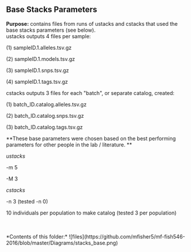## Base Stacks Parameters ##

**Purpose:** contains files from runs of ustacks and cstacks that used the base stacks parameters (see below). 
<br>
ustacks outputs 4 files per sample: 

(1) sampleID.1.alleles.tsv.gz

(2) sampleID.1.models.tsv.gz

(3) sampleID.1.snps.tsv.gz

(4) sampleID.1.tags.tsv.gz

cstacks outputs 3 files for each "batch", or separate catalog, created: 

(1) batch_ID.catalog.alleles.tsv.gz

(2) batch_ID.catalog.snps.tsv.gz

(3) batch_ID.catalog.tags.tsv.gz


**These base parameters were chosen based on the best performing parameters for other people in the lab / literature. **

*ustacks*

-m 5

-M 3


*cstacks*

-n 3 (tested -n 0)

10 individuals per population to make catalog (tested 3 per population)

<br>
<br>
*Contents of this folder:*
![files](https://github.com/mfisher5/mf-fish546-2016/blob/master/Diagrams/stacks_base.png)
